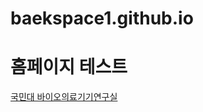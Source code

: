 # baekspace1.github.io
# 홈페이지 테스트

<a href="https://biosmart.kookmin.ac.kr/his/index.do"> 국민대 바이오의료기기연구실 </a><br>
